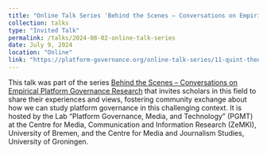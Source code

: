 ```yaml
---
title: "Online Talk Series 'Behind the Scenes – Conversations on Empirical Platform Governance Research'"
collection: talks
type: "Invited Talk"
permalink: /talks/2024-08-02-online-talk-series
date: July 9, 2024
location: "Online"
link: "https://platform-governance.org/online-talk-series/11-quint-theocharis-does-the-community-understand-the-community-guidelines/"
---
```



This talk was part of the series [Behind the Scenes – Conversations on Empirical Platform Governance Research](https://platform-governance.org/online-talk-series/) that invites scholars in this field to share their experiences and views, fostering  community exchange about how we can study platform governance in this challenging context. It is hosted by the Lab “Platform Governance, Media, and Technology” (PGMT) at the Centre for Media, Communication and Information Research (ZeMKI), University of Bremen, and the Centre for Media and Journalism Studies, University of Groningen.
